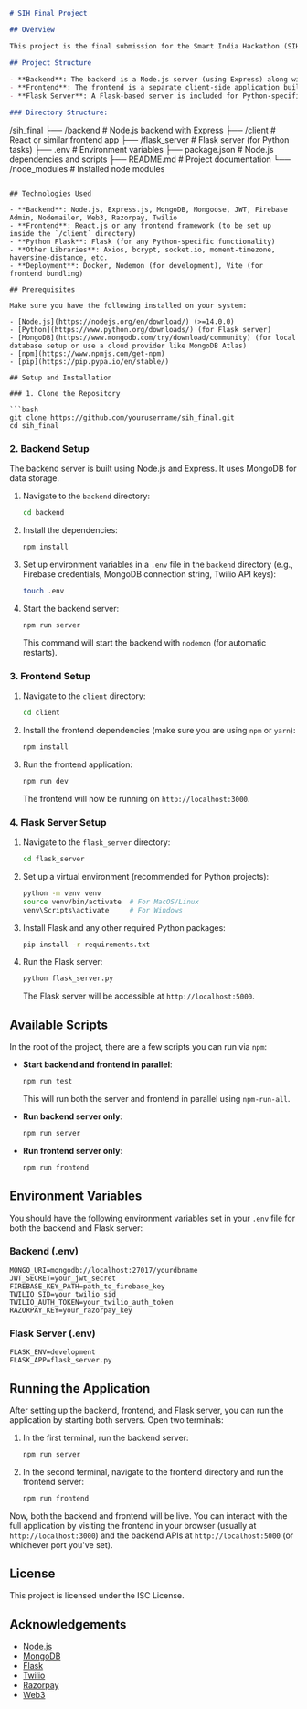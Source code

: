 

```markdown
# SIH Final Project

## Overview

This project is the final submission for the Smart India Hackathon (SIH). The application combines both frontend and backend components, utilizing several technologies like Node.js, Flask, MongoDB, Web3, Firebase, and more. The goal of the project is to provide a seamless experience for users through a web interface and a set of API endpoints.

## Project Structure

- **Backend**: The backend is a Node.js server (using Express) along with MongoDB for data storage and various integrations like Razorpay for payment processing, Twilio for SMS notifications, and Web3 for blockchain-related functionality. 
- **Frontend**: The frontend is a separate client-side application built with modern JavaScript frameworks. It communicates with the backend via API endpoints.
- **Flask Server**: A Flask-based server is included for Python-specific tasks or data processing.

### Directory Structure:

```
/sih_final
  ├── /backend                 # Node.js backend with Express
  ├── /client                  # React or similar frontend app
  ├── /flask_server             # Flask server (for Python tasks)
  ├── .env                     # Environment variables
  ├── package.json             # Node.js dependencies and scripts
  ├── README.md                # Project documentation
  └── /node_modules            # Installed node modules
```

## Technologies Used

- **Backend**: Node.js, Express.js, MongoDB, Mongoose, JWT, Firebase Admin, Nodemailer, Web3, Razorpay, Twilio
- **Frontend**: React.js or any frontend framework (to be set up inside the `/client` directory)
- **Python Flask**: Flask (for any Python-specific functionality)
- **Other Libraries**: Axios, bcrypt, socket.io, moment-timezone, haversine-distance, etc.
- **Deployment**: Docker, Nodemon (for development), Vite (for frontend bundling)

## Prerequisites

Make sure you have the following installed on your system:

- [Node.js](https://nodejs.org/en/download/) (>=14.0.0)
- [Python](https://www.python.org/downloads/) (for Flask server)
- [MongoDB](https://www.mongodb.com/try/download/community) (for local database setup or use a cloud provider like MongoDB Atlas)
- [npm](https://www.npmjs.com/get-npm)
- [pip](https://pip.pypa.io/en/stable/)

## Setup and Installation

### 1. Clone the Repository

```bash
git clone https://github.com/yourusername/sih_final.git
cd sih_final
```

### 2. Backend Setup

The backend server is built using Node.js and Express. It uses MongoDB for data storage.

1. Navigate to the `backend` directory:
   ```bash
   cd backend
   ```

2. Install the dependencies:
   ```bash
   npm install
   ```

3. Set up environment variables in a `.env` file in the `backend` directory (e.g., Firebase credentials, MongoDB connection string, Twilio API keys):
   ```bash
   touch .env
   ```

4. Start the backend server:
   ```bash
   npm run server
   ```

   This command will start the backend with `nodemon` (for automatic restarts).

### 3. Frontend Setup

1. Navigate to the `client` directory:
   ```bash
   cd client
   ```

2. Install the frontend dependencies (make sure you are using `npm` or `yarn`):
   ```bash
   npm install
   ```

3. Run the frontend application:
   ```bash
   npm run dev
   ```

   The frontend will now be running on `http://localhost:3000`.

### 4. Flask Server Setup

1. Navigate to the `flask_server` directory:
   ```bash
   cd flask_server
   ```

2. Set up a virtual environment (recommended for Python projects):
   ```bash
   python -m venv venv
   source venv/bin/activate  # For MacOS/Linux
   venv\Scripts\activate     # For Windows
   ```

3. Install Flask and any other required Python packages:
   ```bash
   pip install -r requirements.txt
   ```

4. Run the Flask server:
   ```bash
   python flask_server.py
   ```

   The Flask server will be accessible at `http://localhost:5000`.

## Available Scripts

In the root of the project, there are a few scripts you can run via `npm`:

- **Start backend and frontend in parallel**:
  ```bash
  npm run test
  ```

  This will run both the server and frontend in parallel using `npm-run-all`.

- **Run backend server only**:
  ```bash
  npm run server
  ```

- **Run frontend server only**:
  ```bash
  npm run frontend
  ```

## Environment Variables

You should have the following environment variables set in your `.env` file for both the backend and Flask server:

### Backend (.env)

```env
MONGO_URI=mongodb://localhost:27017/yourdbname
JWT_SECRET=your_jwt_secret
FIREBASE_KEY_PATH=path_to_firebase_key
TWILIO_SID=your_twilio_sid
TWILIO_AUTH_TOKEN=your_twilio_auth_token
RAZORPAY_KEY=your_razorpay_key
```

### Flask Server (.env)

```env
FLASK_ENV=development
FLASK_APP=flask_server.py
```

## Running the Application

After setting up the backend, frontend, and Flask server, you can run the application by starting both servers. Open two terminals:

1. In the first terminal, run the backend server:
   ```bash
   npm run server
   ```

2. In the second terminal, navigate to the frontend directory and run the frontend server:
   ```bash
   npm run frontend
   ```

Now, both the backend and frontend will be live. You can interact with the full application by visiting the frontend in your browser (usually at `http://localhost:3000`) and the backend APIs at `http://localhost:5000` (or whichever port you've set).

## License

This project is licensed under the ISC License.

## Acknowledgements

- [Node.js](https://nodejs.org/en/)
- [MongoDB](https://www.mongodb.com/)
- [Flask](https://flask.palletsprojects.com/)
- [Twilio](https://www.twilio.com/)
- [Razorpay](https://razorpay.com/)
- [Web3](https://web3js.readthedocs.io/)
```
